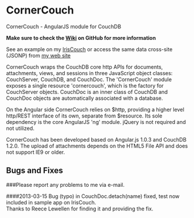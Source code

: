 CornerCouch
===========

CornerCouch - AngularJS module for CouchDB

**Make sure to check the [Wiki](https://github.com/eddelplus/CornerCouch/wiki) on GitHub for more information**

See an example on my [IrisCouch](http://eddelplus.iriscouch.com/gbook1/_design/app/guestbook.html)
or access the same data cross-site (JSONP) from [my web site](http://www.eddelbuettel.net/html5/guestbook_jsonp.html)

CornerCouch wraps the CouchDB core http APIs for documents, attachments, views, and sessions in three
JavaScript object classes: CouchServer, CouchDB, and CouchDoc. The 'CornerCouch' module exposes a
single resource 'cornercouch', which is the factory for CouchServer objects. CouchDoc is an inner
class of CouchDB and CouchDoc objects are automatically associated with a database.

On the Angular side CornerCouch relies on $http, providing a higher level http/REST interface of
its own, separate from $resource. Its sole dependency is the core AngularJS 'ng' module. jQuery is not
required and not utilized.

CornerCouch has been developed based on Angular.js 1.0.3 and CouchDB 1.2.0.
The upload of attachments depends on the HTML5 File API and does not support IE9 or older.

Bugs and Fixes
--------------

###Please report any problems to me via e-mail.

####2013-03-15
Bug (typo) in CouchDoc.detach(name) fixed, test now included in sample app on IrisCouch.  
Thanks to Reece Lewellen for finding it and providing the fix.
